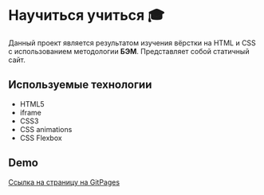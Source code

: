 # Научиться учиться :mortar_board:

  Данный проект является результатом изучения вёрстки на HTML и CSS с использованием методологии **БЭМ**. Представляет собой статичный сайт.

  ## Используемые технологии

  * HTML5
  * iframe
  * CSS3
  * CSS animations
  * CSS Flexbox

  ## Demo

  [Ссылка на страницу на GitPages](https://mariaspiiish.github.io/how-to-learn/)

